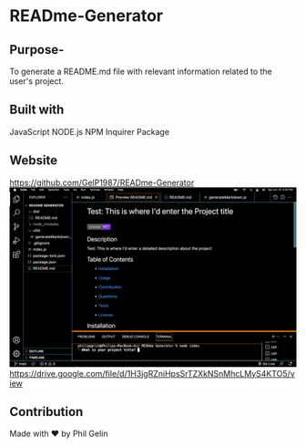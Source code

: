 # READme-Generator

## Purpose-

To generate a README.md file with relevant information related to the user's project.

## Built with

JavaScript
NODE.js
NPM Inquirer Package

## Website

https://github.com/GelP1987/READme-Generator
![Screencapture of README Generator.](READMEgeneratorScreenshot.png)
https://drive.google.com/file/d/1H3jgRZniHpsSrTZXkNSnMhcLMyS4KTO5/view

## Contribution

Made with ❤️ by Phil Gelin

<!-- Challenge Info: Week 9
# Professional README Generator Starter Code

[How to create a Professional README](https://coding-boot-camp.github.io/full-stack/github/professional-readme-guide) -->

<!-- AS A developer
I WANT a README generator
SO THAT I can quickly create a professional README for a new project -->

<!-- GIVEN a command-line application that accepts user input
WHEN I am prompted for information about my application repository
THEN a high-quality, professional README.md is generated with the title of my project and sections entitled Description, Table of Contents, Installation, Usage, License, Contributing, Tests, and Questions -->
<!-- WHEN I enter my project title
THEN this is displayed as the title of the README -->
<!-- WHEN I enter a description, installation instructions, usage information, contribution guidelines, and test instructions
THEN this information is added to the sections of the README entitled Description, Installation, Usage, Contributing, and Tests -->

<!-- WHEN I choose a license for my application from a list of options
THEN a badge for that license is added near the top of the README and a notice is added to the section of the README entitled License that explains which license the application is covered under -->
<!-- WHEN I enter my GitHub username
THEN this is added to the section of the README entitled Questions, with a link to my GitHub profile
WHEN I enter my email address
THEN this is added to the section of the README entitled Questions, with instructions on how to reach me with additional questions -->

<!-- WHEN I click on the links in the Table of Contents
THEN I am taken to the corresponding section of the README -->
